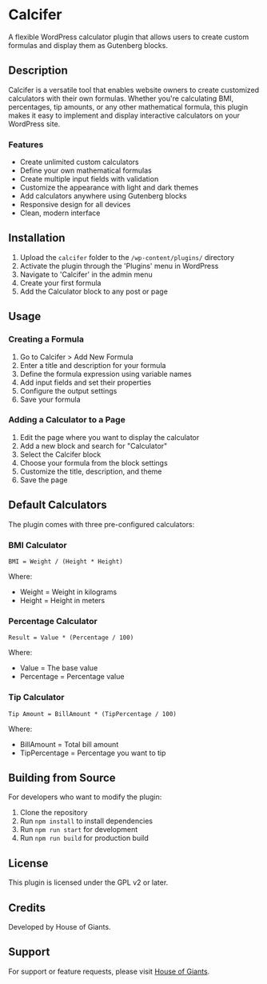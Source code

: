 # Calcifer

A flexible WordPress calculator plugin that allows users to create custom formulas and display them as Gutenberg blocks.

## Description

Calcifer is a versatile tool that enables website owners to create customized calculators with their own formulas. Whether you're calculating BMI, percentages, tip amounts, or any other mathematical formula, this plugin makes it easy to implement and display interactive calculators on your WordPress site.

### Features

- Create unlimited custom calculators
- Define your own mathematical formulas
- Create multiple input fields with validation
- Customize the appearance with light and dark themes
- Add calculators anywhere using Gutenberg blocks
- Responsive design for all devices
- Clean, modern interface

## Installation

1. Upload the `calcifer` folder to the `/wp-content/plugins/` directory
2. Activate the plugin through the 'Plugins' menu in WordPress
3. Navigate to 'Calcifer' in the admin menu
4. Create your first formula
5. Add the Calculator block to any post or page

## Usage

### Creating a Formula

1. Go to Calcifer > Add New Formula
2. Enter a title and description for your formula
3. Define the formula expression using variable names
4. Add input fields and set their properties
5. Configure the output settings
6. Save your formula

### Adding a Calculator to a Page

1. Edit the page where you want to display the calculator
2. Add a new block and search for "Calculator"
3. Select the Calcifer block
4. Choose your formula from the block settings
5. Customize the title, description, and theme
6. Save the page

## Default Calculators

The plugin comes with three pre-configured calculators:

### BMI Calculator

```
BMI = Weight / (Height * Height)
```

Where:

- Weight = Weight in kilograms
- Height = Height in meters

### Percentage Calculator

```
Result = Value * (Percentage / 100)
```

Where:

- Value = The base value
- Percentage = Percentage value

### Tip Calculator

```
Tip Amount = BillAmount * (TipPercentage / 100)
```

Where:

- BillAmount = Total bill amount
- TipPercentage = Percentage you want to tip

## Building from Source

For developers who want to modify the plugin:

1. Clone the repository
2. Run `npm install` to install dependencies
3. Run `npm run start` for development
4. Run `npm run build` for production build

## License

This plugin is licensed under the GPL v2 or later.

## Credits

Developed by House of Giants.

## Support

For support or feature requests, please visit [House of Giants](https://houseofgiants.com).
